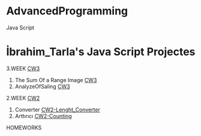 # AdvancedProgramming
Java Script
# İbrahim_Tarla's Java Script Projectes 
  
 3.WEEK [CW3](https://github.com/ibrahimtarla/Advanced_Programming_With_Java_Script/CW3)
   1.  The Sum Of a Range Image [CW3](https://ibrahimtarla.github.io/Advanced_Programming/CW3/CW3.PNG) 
   1. AnalyzeOfSaling [CW3](https://ibrahimtarla.github.io/Advanced_Programming/CW3/CW3.html)
   
 2.WEEK [CW2](https://github.com/ibrahimtarla/Advanced_Programming_With_Java_Script/CW2)
   1. Converter [CW2-Lenght_Converter](https://ibrahimtarla.github.io/Advanced_Programming/CW2/Lenght_Converter.html)
   1. Arttırıcı [CW2-Counting](https://ibrahimtarla.github.io/Advanced_Programming/CW2/Counting_HW2.html)
   
 
 HOMEWORKS
 
    
